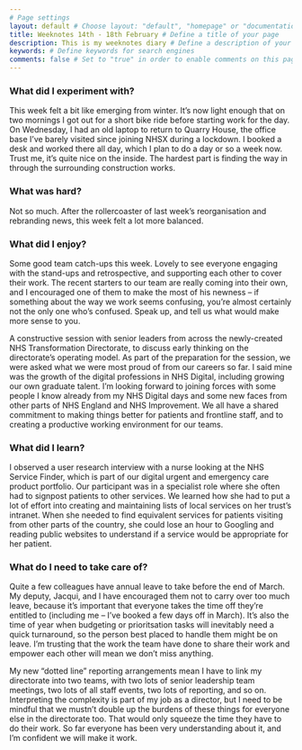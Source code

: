 ```yaml
---
# Page settings
layout: default # Choose layout: "default", "homepage" or "documentation-archive"
title: Weeknotes 14th - 18th February # Define a title of your page
description: This is my weeknotes diary # Define a description of your page
keywords: # Define keywords for search engines
comments: false # Set to "true" in order to enable comments on this page. Make sure you properly setup "disqus_forum_shortname" variable in "_config.yml"
---
```


### What did I experiment with?
This week felt a bit like emerging from winter. It’s now light enough that on two mornings I got out for a short bike ride before starting work for the day. On Wednesday, I had an old laptop to return to Quarry House, the office base I’ve barely visited since joining NHSX during a lockdown. I booked a desk and worked there all day, which I plan to do a day or so a week now. Trust me, it’s quite nice on the inside. The hardest part is finding the way in through the surrounding construction works.

### What was hard?
Not so much. After the rollercoaster of last week’s reorganisation and rebranding news, this week felt a lot more balanced.

### What did I enjoy?
Some good team catch-ups this week. Lovely to see everyone engaging with the stand-ups and retrospective, and supporting each other to cover their work. The recent starters to our team are really coming into their own, and I encouraged one of them to make the most of his newness – if something about the way we work seems confusing, you’re almost certainly not the only one who’s confused. Speak up, and tell us what would make more sense to you.

A constructive session with senior leaders from across the newly-created NHS Transformation Directorate, to discuss early thinking on the directorate’s operating model. As part of the preparation for the session, we were asked what we were most proud of from our careers so far. I said mine was the growth of the digital professions in NHS Digital, including growing our own graduate talent. I’m looking forward to joining forces with some people I know already from my NHS Digital days and some new faces from other parts of NHS England and NHS Improvement. We all have a shared commitment to making things better for patients and frontline staff, and to creating a productive working environment for our teams.

### What did I learn?
I observed a user research interview with a nurse looking at the NHS Service Finder, which is part of our digital urgent and emergency care product portfolio. Our participant was in a specialist role where she often had to signpost patients to other services. We learned how she had to put a lot of effort into creating and maintaining lists of local services on her trust’s intranet. When she needed to find equivalent services for patients visiting from other parts of the country, she could lose an hour to Googling and reading public websites to understand if a service would be appropriate for her patient.

### What do I need to take care of?
Quite a few colleagues have annual leave to take before the end of March. My deputy, Jacqui, and I have encouraged them not to carry over too much leave, because it’s important that everyone takes the time off they’re entitled to (including me – I’ve booked a few days off in March). It’s also the time of year when budgeting or prioritsation tasks will inevitably need a quick turnaround, so the person best placed to handle them might be on leave. I’m trusting that the work the team have done to share their work and empower each other will mean we don’t miss anything.

My new “dotted line” reporting arrangements mean I have to link my directorate into two teams, with two lots of senior leadership team meetings, two lots of all staff events, two lots of reporting, and so on. Interpreting the complexity is part of my job as a director, but I need to be mindful that we mustn’t double up the burdens of these things for everyone else in the directorate too. That would only squeeze the time they have to do their work. So far everyone has been very understanding about it, and I’m confident we will make it work.
